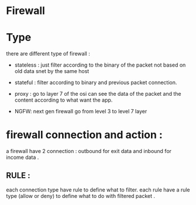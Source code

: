 # Firewall

# Type

there are different type of firewall :

-   stateless : just filter according to the binary of the packet not based on old data snet by the same host

-   stateful : filter according to binary and previous packet connection.

-   proxy : go to layer 7 of the osi can see the data of the packet and the content according to what want the app.

-   NGFW: next gen firewall go from level 3 to level 7 layer

# firewall connection and action :

a firewall have 2 connection : outbound for exit data and inbound for income data .

## RULE :

each connection type have rule to define what to filter. each rule have a rule type (allow or deny) to define what to do with filtered packet .
